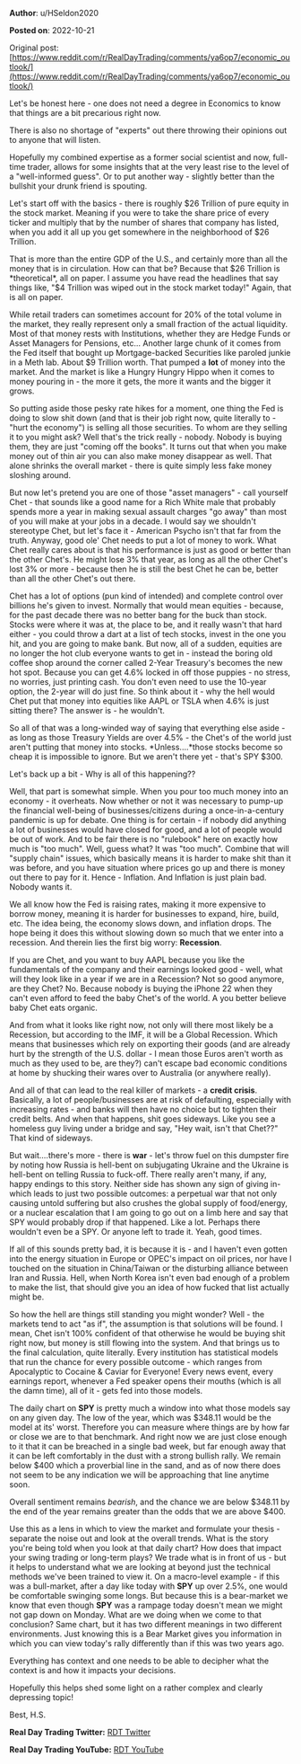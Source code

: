 **Author**: u/HSeldon2020

**Posted on**: 2022-10-21

Original post: [https://www.reddit.com/r/RealDayTrading/comments/ya6op7/economic_outlook/](https://www.reddit.com/r/RealDayTrading/comments/ya6op7/economic_outlook/)

Let's be honest here - one does not need a degree in Economics to know that things are a bit precarious right now.

There is also no shortage of "experts" out there throwing their opinions out to anyone that will listen.    

Hopefully my combined expertise as a former social scientist and now, full-time trader, allows for some insights that at the very least rise to the level of a "well-informed guess".  Or to put another way - slightly better than the bullshit your drunk friend is spouting.

Let's start off with the basics - there is roughly $26 Trillion of pure equity in the stock market.  Meaning if you were to take the share price of every ticker and multiply that by the number of shares that company has listed, when you add it all up you get somewhere in the neighborhood of $26 Trillion.

That is more than the entire GDP of the U.S., and certainly more than all the money that is in circulation.  How can that be?  Because that $26 Trillion is *theoretical*, all on paper.  I assume you have read the headlines that say things like, "$4 Trillion was wiped out in the stock market today!"  Again, that is all on paper.

While retail traders can sometimes account for 20% of the total volume in the market, they really represent only a small fraction of the actual liquidity.  Most of that money rests with Institutions, whether they are Hedge Funds or Asset Managers for Pensions, etc...  Another large chunk of it comes from the Fed itself that bought up Mortgage-backed Securities like paroled junkie in a Meth lab.  About $9 Trillion worth.  That pumped a **lot** of money into the market.  And the market is like a Hungry Hungry Hippo when it comes to money pouring in - the more it gets, the more it wants and the bigger it grows.  

So putting aside those pesky rate hikes for a moment, one thing the Fed is doing to slow shit down (and that is their job right now, quite literally to - "hurt the economy") is selling all those securities.  To whom are they selling it to you might ask?  Well that's the trick really - nobody.  Nobody is buying them, they are just "coming off the books".  It turns out that when you make money out of thin air you can also make money disappear as well.   That alone shrinks the overall market - there is quite simply less fake money sloshing around.

But now let's pretend you are one of those "asset managers" - call yourself Chet - that sounds like a good name for a Rich White male that probably spends more a year in making sexual assault charges "go away" than most of you will make at your jobs in a decade.  I would say we shouldn't stereotype Chet, but let's face it - American Psycho isn't that far from the truth.  Anyway, good ole' Chet needs to put a lot of money to work.  What Chet really cares about is that his performance is just as good or better than the other Chet's.  He might lose 3% that year, as long as all the other Chet's lost 3% or more - because then he is still the best Chet he can be, better than all the other Chet's out there.  

Chet has a lot of options (pun kind of intended) and complete control over billions he's given to invest.  Normally that would mean equities - because, for the past decade there was no better bang for the buck than stock.  Stocks were where it was at, the place to be, and it really wasn't that hard either - you could throw a dart at a list of tech stocks, invest in the one you hit, and you are going to make bank.  But now, all of a sudden, equities are no longer the hot club everyone wants to get in - instead the boring old coffee shop around the corner called 2-Year Treasury's becomes the new hot spot.  Because you can get 4.6% locked in off those puppies - no stress, no worries, just printing cash.  You don't even need to use the 10-year option, the 2-year will do just fine.  So think about it - why the hell would Chet put that money into equities like AAPL or TSLA when 4.6% is just sitting there?  The answer is - he wouldn't.  

So all of that was a long-winded way of saying that everything else aside - as long as those Treasury Yields are over 4.5% - the Chet's of the world just aren't putting that money into stocks.  *Unless....*those stocks become so cheap it is impossible to ignore.  But we aren't there yet - that's SPY $300.

Let's back up a bit - Why is all of this happening??

Well, that part is somewhat simple.  When you pour too much money into an economy - it overheats. Now whether or not it was necessary to pump-up the financial well-being of businesses/citizens during a once-in-a-century pandemic is up for debate.  One thing is for certain - if nobody did anything a lot of businesses would have closed for good, and a lot of people would be out of work.  And to be fair there is no "rulebook" here on exactly how much is "too much".  Well, guess what? It was "too much".  Combine that will "supply chain" issues, which basically means it is harder to make shit than it was before, and you have situation where prices go up and there is money out there to pay for it.  Hence - Inflation.  And Inflation is just plain bad.  Nobody wants it.

We all know how the Fed is raising rates, making it more expensive to borrow money, meaning it is harder for businesses to expand, hire, build, etc.  The idea being, the economy slows down, and inflation drops.  The hope being it does this without slowing down so much that we enter into a recession.  And therein lies the first big worry: **Recession**.  

If you are Chet, and you want to buy AAPL because you like the fundamentals of the company and their earnings looked good - well, what will they look like in a year if we are in a Recession? Not so good anymore, are they Chet? No. Because nobody is buying the iPhone 22 when they can't even afford to feed the baby Chet's of the world.  A you better believe baby Chet eats organic.

And from what it looks like right now, not only will there most likely be a Recession, but according to the IMF, it will be a Global Recession.   Which means that businesses which rely on exporting their goods (and are already hurt by the strength of the U.S. dollar - I mean those Euros aren't worth as much as they used to be, are they?) can't escape bad economic conditions at home by shucking their wares over to Australia (or anywhere really).

And all of that can lead to the real killer of markets - a **credit crisis**.  Basically, a lot of people/businesses are at risk of defaulting, especially with increasing rates - and banks will then have no choice but to tighten their credit belts. And when that happens, shit goes sideways.  Like you see a homeless guy living under a bridge and say, "Hey wait, isn't that Chet??"  That kind of sideways.

But wait....there's more - there is **war** \- let's throw fuel on this dumpster fire by noting how Russia is hell-bent on subjugating Ukraine and the Ukraine is hell-bent on telling Russia to fuck-off.  There really aren't many, if any, happy endings to this story.  Neither side has shown any sign of giving in- which leads to just two possible outcomes: a perpetual war that not only causing untold suffering but also crushes the global supply of food/energy, or a nuclear escalation that I am going to go out on a limb here and say that SPY would probably drop if that happened.  Like a lot.  Perhaps there wouldn't even be a SPY. Or anyone left to trade it.  Yeah, good times.  

If all of this sounds pretty bad, it is because it is - and I haven't even gotten into the energy situation in Europe or OPEC's impact on oil prices, nor have I touched on the situation in China/Taiwan or the disturbing alliance between Iran and Russia.  Hell, when  North Korea isn't even bad enough of a problem to make the list, that should give you an idea of how fucked that list actually might be.

So how the hell are things still standing you might wonder?  Well - the markets tend to act "as if", the assumption is that solutions will be found.  I mean, Chet isn't 100% confident of that otherwise he would be buying shit right now, but money is still flowing into the system. And that brings us to the final calculation, quite literally.  Every institution has statistical models that run the chance for every possible outcome - which ranges from Apocalyptic to Cocaine & Caviar for Everyone!  Every news event, every earnings report, whenever a Fed speaker opens their mouths (which is all the damn time), all of it - gets fed into those models.  

The daily chart on **SPY** is pretty much a window into what those models say on any given day.  The low of the year, which was $348.11 would be the model at its' worst.  Therefore you can measure where things are by how far or close we are to that benchmark.  And right now we are just close enough to it that it can be breached in a single bad week, but far enough away that it can be left comfortably in the dust with a strong bullish rally.  We remain below $400 which a proverbial line in the sand, and as of now there does not seem to be any indication we will be approaching that line anytime soon.  

Overall sentiment remains *bearish*, and the chance we are below $348.11 by the end of the year remains greater than the odds that we are above $400.  

Use this as a lens in which to view the market and formulate your thesis - separate the noise out and look at the overall trends.  What is the story you're being told when you look at that daily chart?  How does that impact your swing trading or long-term plays?  We trade what is in front of us - but it helps to understand what we are looking at beyond just the technical methods we've been trained to view it.    On a macro-level example - if this was a bull-market, after a day like today with **SPY** up over 2.5%, one would be comfortable swinging some longs.  But because this is a bear-market we know that even though **SPY** was a rampage today doesn't mean we might not gap down on Monday.  What are we doing when we come to that conclusion?  Same chart, but it has two different meanings in two different environments.  Just knowing this is a Bear Market gives you information in which you can view today's rally differently than if this was two years ago.  

Everything has context and one needs to be able to decipher what the context is and how it impacts your decisions.

Hopefully this helps shed some light on a rather complex and clearly depressing topic! 

Best, H.S.

**Real Day Trading Twitter:** [RDT Twitter](https://twitter.com/realdaytrading)

**Real Day Trading YouTube:** [RDT YouTube](https://www.youtube.com/c/RealDayTrading)
